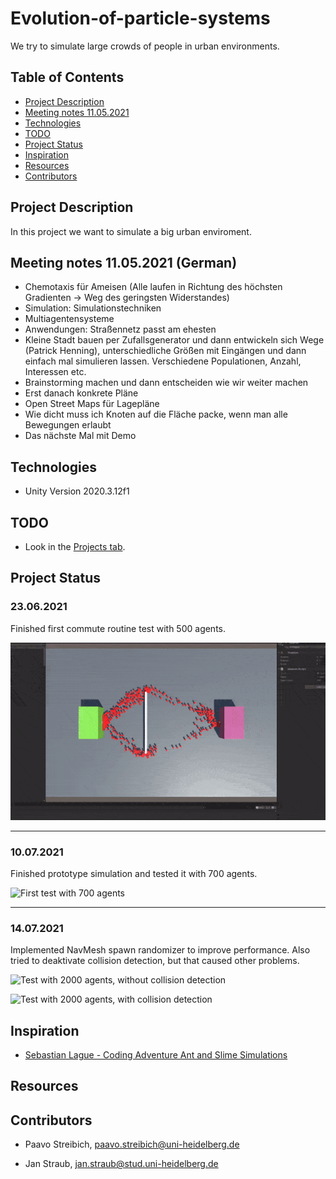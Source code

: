 # Evolution-of-particle-systems

We try to simulate large crowds of people in urban environments.
## Table of Contents

* [Project Description](#project-description)
* [Meeting notes 11.05.2021](#meeting-notes-11.05.2021)
* [Technologies](#technologies)
* [TODO](#TODO)
* [Project Status](#project-status)
* [Inspiration](#inspiration)
* [Resources](#resources)
* [Contributors](#contributors)

## Project Description
In this project we want to simulate a big urban enviroment. 


## Meeting notes 11.05.2021 (German)
* Chemotaxis für Ameisen (Alle laufen in Richtung des höchsten Gradienten -> Weg des geringsten Widerstandes)
* Simulation: Simulationstechniken
* Multiagentensysteme
* Anwendungen: Straßennetz passt am ehesten
* Kleine Stadt bauen per Zufallsgenerator und dann entwickeln sich Wege (Patrick Henning),
unterschiedliche Größen mit Eingängen und dann einfach mal simulieren lassen. Verschiedene
Populationen, Anzahl, Interessen etc.
* Brainstorming machen und dann entscheiden wie wir weiter machen
* Erst danach konkrete Pläne
* Open Street Maps für Lagepläne
* Wie dicht muss ich Knoten auf die Fläche packe, wenn man alle Bewegungen erlaubt
* Das nächste Mal mit Demo

## Technologies 
* Unity Version 2020.3.12f1

## TODO
* Look in the [Projects tab](https://github.com/JanMStraub/Evolution-of-particle-systems/projects/3).

## Project Status

### 23.06.2021
Finished first commute routine test with 500 agents.

![First commute test with 500 agents](git_res/commute_test.gif)
- - - - -

### 10.07.2021
Finished prototype simulation and tested it with 700 agents.

![First test with 700 agents](git_res/prototype_test.gif)
- - - - -


### 14.07.2021
Implemented NavMesh spawn randomizer to improve performance.
Also tried to deaktivate collision detection, but that caused other problems.

![Test with 2000 agents, without collision detection](git_res/prototype_test_2000_no-collision.gif)

![Test with 2000 agents, with collision detection](git_res/prototype_test_2000.gif)


## Inspiration

* [Sebastian Lague - Coding Adventure Ant and Slime Simulations](https://www.youtube.com/watch?v=X-iSQQgOd1A&t)

## Resources



## Contributors

* Paavo Streibich, paavo.streibich@uni-heidelberg.de

* Jan Straub, jan.straub@stud.uni-heidelberg.de